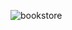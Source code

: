 
![bookstore](https://user-images.githubusercontent.com/70078964/142442411-42ea0bcc-9f89-44fc-83df-faa58ec21df0.JPG)
